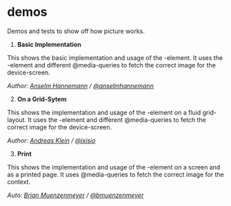demos
=====

Demos and tests to show off how picture works. 

1. **Basic Implementation**

This shows the basic implementation and usage of the <picture>-element. It uses the <source>-element and different @media-queries to fetch the correct image for the device-screen.

_Author: [Anselm Hannemann](http://anselm-hannemann.com/) / [@anselmhannemann](https://twitter.com/anselmhannemann)_

2. **On a Grid-Sytem**

This shows the implementation and usage of the <picture>-element on a fluid grid-layout. It uses the <source>-element and different @media-queries to fetch the correct image for the device-screen.

_Author: [Andreas Klein](http://www.andreasklein.org/) / [@ixisio](https://twitter.com/ixisio)_

3. **Print**

This shows the implementation and usage of the <picture>-element on a screen and as a printed page.  It uses @media-queries to fetch the correct image for the context.

_Auto: [Brian Muenzenmeyer](http://www.brianmuenzenmeyer.com) / [@bmuenzenmeyer](https://twitter.com/bmuenzenmeyer)_